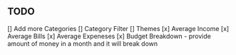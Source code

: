 

## TODO
[]  Add more Categories
[]  Category Filter
[]  Themes
[x]  Average Income
[x]  Average Bills
[x]  Average Expeneses
[x]  Budget Breakdown - provide amount of money in a month and it will break down